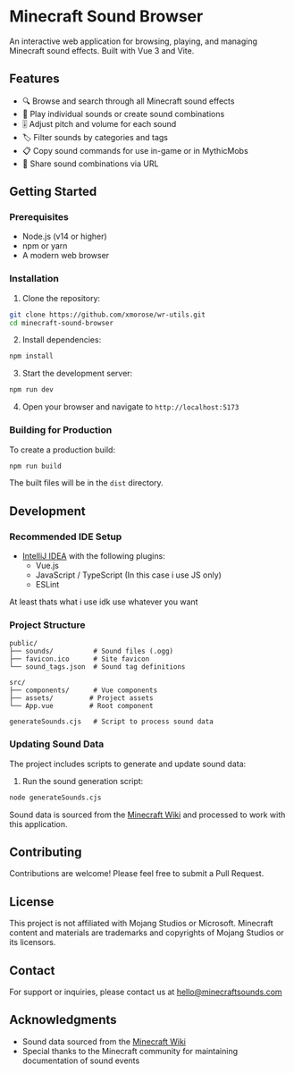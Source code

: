 # Minecraft Sound Browser

An interactive web application for browsing, playing, and managing Minecraft sound effects. Built with Vue 3 and Vite.

## Features

- 🔍 Browse and search through all Minecraft sound effects
- 🎵 Play individual sounds or create sound combinations
- 🎚️ Adjust pitch and volume for each sound
- 🏷️ Filter sounds by categories and tags
- 📋 Copy sound commands for use in-game or in MythicMobs
- 📎 Share sound combinations via URL

## Getting Started

### Prerequisites

- Node.js (v14 or higher)
- npm or yarn
- A modern web browser

### Installation

1. Clone the repository:
```bash
git clone https://github.com/xmorose/wr-utils.git
cd minecraft-sound-browser
```

2. Install dependencies:
```bash
npm install
```

3. Start the development server:
```bash
npm run dev
```

4. Open your browser and navigate to `http://localhost:5173`

### Building for Production

To create a production build:

```bash
npm run build
```

The built files will be in the `dist` directory.

## Development

### Recommended IDE Setup

- [IntelliJ IDEA](https://www.jetbrains.com/idea/) with the following plugins:
    - Vue.js
    - JavaScript / TypeScript (In this case i use JS only)
    - ESLint
  
At least thats what i use idk use whatever you want

### Project Structure

```
public/
├── sounds/          # Sound files (.ogg)
├── favicon.ico      # Site favicon
└── sound_tags.json  # Sound tag definitions

src/
├── components/      # Vue components
├── assets/         # Project assets
└── App.vue         # Root component

generateSounds.cjs   # Script to process sound data
```

### Updating Sound Data

The project includes scripts to generate and update sound data:

1. Run the sound generation script:
```bash
node generateSounds.cjs
```

Sound data is sourced from the [Minecraft Wiki](https://minecraft.wiki/w/Java_Edition_history_of_sound_events) and processed to work with this application.

## Contributing

Contributions are welcome! Please feel free to submit a Pull Request.

## License

This project is not affiliated with Mojang Studios or Microsoft. Minecraft content and materials are trademarks and copyrights of Mojang Studios or its licensors.

## Contact

For support or inquiries, please contact us at hello@minecraftsounds.com

## Acknowledgments

- Sound data sourced from the [Minecraft Wiki](https://minecraft.wiki/)
- Special thanks to the Minecraft community for maintaining documentation of sound events